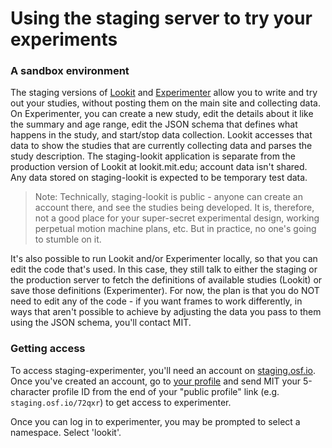 # Using the staging server to try your experiments

### A sandbox environment

The staging versions of [Lookit](https://staging-lookit.osf.io) and [Experimenter](https://staging-experimenter.osf.io) allow you to write and try out your studies, without posting them on the main site and collecting data. On Experimenter, you can create a new study, edit the details about it like the summary and age range, edit the JSON schema that defines what happens in the study, and start/stop data collection. Lookit accesses that data to show the studies that are currently collecting data and parses the study description. The staging-lookit application is separate from the production version of Lookit at lookit.mit.edu; account data isn't shared. Any data stored on staging-lookit is expected to be temporary test data.

> Note: Technically, staging-lookit is public - anyone can create an account there, and see the studies being developed. It is, therefore, not a good place for your super-secret experimental design, working perpetual motion machine plans, etc. But in practice, no one's going to stumble on it.

It's also possible to run Lookit and/or Experimenter locally, so that you can edit the code that's used. In this case, they still talk to either the staging or the production server to fetch the definitions of available studies (Lookit) or save those definitions (Experimenter). For now, the plan is that you do NOT need to edit any of the code - if you want frames to work differently, in ways that aren't possible to achieve by adjusting the data you pass to them using the JSON schema, you'll contact MIT.

### Getting access

To access staging-experimenter, you'll need an account on [staging.osf.io](https://staging.osf.io/). Once you've created an account, go to
[your profile](https://staging.osf.io/profile/) and send MIT your 5-character profile ID from the end of your "public profile" link (e.g. `staging.osf.io/72qxr`) to get access to experimenter.

Once you can log in to experimenter, you may be prompted to select a namespace. Select 'lookit'.
